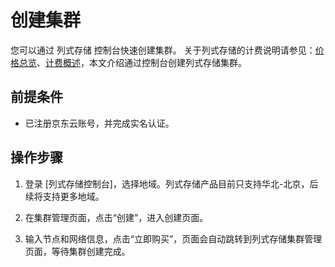 # 创建集群

您可以通过 列式存储 控制台快速创建集群。
关于列式存储的计费说明请参见：[价格总览](../Pricing/Price-Overview.md)、[计费概述](https://docs.jdcloud.com/column-oriented-storage/billing-overview)，本文介绍通过控制台创建列式存储集群。

## 前提条件

- 已注册京东云账号，并完成实名认证。

## 操作步骤
1. 登录 [列式存储控制台]，选择地域。列式存储产品目前只支持华北-北京，后续将支持更多地域。
	   
2. 在集群管理页面，点击“创建”，进入创建页面。

3. 输入节点和网络信息，点击“立即购买”，页面会自动跳转到列式存储集群管理页面，等待集群创建完成。

